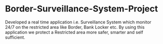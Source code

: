 # Border-Surveillance-System-Project
Developed a real time application i.e. Surveillance System which monitor 24/7 on the restricted area like Border, Bank Locker etc. By using this application we protect a Restricted area more safer, smarter and self sufficient.
